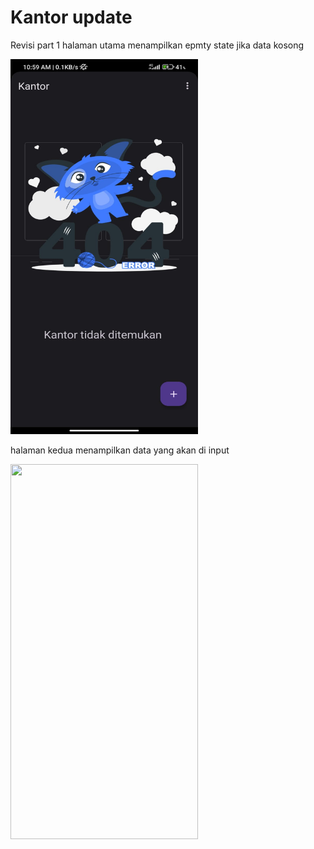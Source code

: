 # Kantor update
 Revisi part 1
halaman utama menampilkan epmty state jika data kosong

<img src="https://github.com/Siskadcp/Kantor-main/blob/main/Kantor-main/WhatsApp%20Image%202023-06-27%20at%2011.23.01.jpeg" width="300" height="600">

halaman kedua menampilkan data yang akan di input

<img src="" width="300" height="600">
